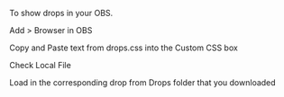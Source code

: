 To show drops in your OBS.

Add > Browser 
in OBS

Copy and Paste text from drops.css into the Custom CSS box

Check Local File

Load in the corresponding drop from Drops folder that you downloaded
